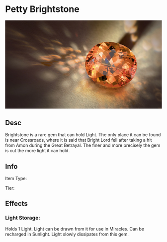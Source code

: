 # Petty Brightstone

![Copyright](PettyBrightstone.png)

## Desc

Brightstone is a rare gem that can hold Light. The only place it can be found is near Crossroads, where it is said that Bright Lord fell after taking a hit from Amon during the Great Betrayal. The finer and more precisely the gem is cut the more light it can hold.

## Info

Item Type:

Tier:

## Effects

### Light Storage:

Holds 1 Light. Light can be drawn from it for use in Miracles. Can be recharged in Sunlight. Light slowly dissipates from this gem.
